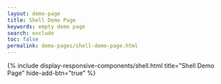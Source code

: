 ```yaml
---
layout: demo-page
title: Shell Demo Page
keywords: empty demo page
search: exclude
toc: false
permalink: demo-pages/shell-demo-page.html
---
```


{% include display-responsive-components/shell.html title="Shell Demo Page" hide-add-btn="true" %}
